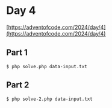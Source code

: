 # Day 4

[https://adventofcode.com/2024/day/4](https://adventofcode.com/2024/day/4)

## Part 1

```
$ php solve.php data-input.txt
```

## Part 2

```
$ php solve-2.php data-input.txt
```
